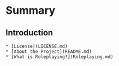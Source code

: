 # Summary

## Introduction
    * [License](LICENSE.md)
    * [About the Project](README.md)
    * [What is Roleplaying?](Roleplaying.md)


